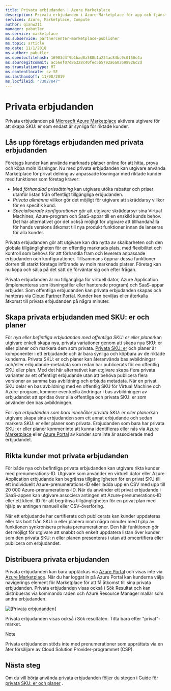 ```yaml
---
title: Privata erbjudanden | Azure Marketplace
description: Privata erbjudanden i Azure Marketplace för app-och tjänst utgivare.
services: Azure, Marketplace, Compute
author: qianw211
manager: pabutler
ms.service: marketplace
ms.subservice: partnercenter-marketplace-publisher
ms.topic: article
ms.date: 11/1/2018
ms.author: pabutler
ms.openlocfilehash: 16903d4f9b1bad8a588b1a234ac84bc9c0150c4a
ms.sourcegitcommit: ac56ef07d86328c40fed5b5792a6a02698926c2d
ms.translationtype: MT
ms.contentlocale: sv-SE
ms.lasthandoff: 11/08/2019
ms.locfileid: "73827847"
---
```

# <a name="private-offers"></a>Privata erbjudanden

Privata erbjudanden på [Microsoft Azure Marketplace](https://azuremarketplace.microsoft.com/) aktivera utgivare för att skapa SKU: er som endast är synliga för riktade kunder.

## <a name="unlock-enterprise-deals-with-private-offers"></a>Lås upp företags erbjudanden med privata erbjudanden

Företags kunder kan använda marknads platser online för att hitta, prova och köpa moln lösningar. Nu med privata erbjudanden kan utgivare använda Marketplace för privat delning av anpassade lösningar med riktade kunder med funktioner som företag kräver:

- Med *förhandlad prissättning* kan utgivare utöka rabatter och priser utanför listan från offentligt tillgängliga erbjudanden.
- *Privata allmänna* villkor gör det möjligt för utgivare att skräddarsy villkor för en specifik kund.
- *Specialiserade konfigurationer* gör att utgivare skräddarsyr sina Virtual Machines, Azure-program och SaaS-appar till en enskild kunds behov. Det här alternativet gör det också möjligt för utgivare att tillhandahålla för hands versions åtkomst till nya produkt funktioner innan de lanseras för alla kunder.

Privata erbjudanden gör att utgivare kan dra nytta av skalbarheten och den globala tillgängligheten för en offentlig marknads plats, med flexibilitet och kontroll som behövs för att förhandla fram och leverera anpassade erbjudanden och konfigurationer. Tillsammans öppnar dessa funktioner dörren till starkt företags införande av moln marknads platser.  Företag kan nu köpa och sälja på det sätt de förväntar sig och efter frågan.

Privata erbjudanden är nu tillgängliga för virtuell dator, Azure Application (implementeras som lösningsfiler eller hanterade program) och SaaS-appar erbjuder. Som offentliga erbjudanden kan privata erbjudanden skapas och hanteras via [Cloud Partner Portal](./cloud-partner-portal-orig/cloud-partner-portal-azure-private-skus.md).  Kunder kan beviljas eller återkalla åtkomst till privata erbjudanden på några minuter.

## <a name="creating-private-offers-using-skus-and-plans"></a>Skapa privata erbjudanden med SKU: er och planer

För *nya eller befintliga erbjudanden med offentliga SKU: er eller planer*kan utgivare enkelt skapa nya, privata variationer genom att skapa nya SKU: er eller planer och markera dem som privata.  [Privata SKU: er](./cloud-partner-portal-orig/cloud-partner-portal-azure-private-skus.md) och planer är komponenter i ett erbjudande och är bara synliga och köpbara av de riktade kunderna. Privata SKU: er och planer kan återanvända bas avbildningar och/eller erbjudande-metadata som redan har publicerats för en offentlig SKU eller plan. Med det här alternativet kan utgivare skapa flera privata varianter av ett offentligt erbjudande utan att behöva publicera flera versioner av samma bas avbildning och erbjuda metadata. När en privat SKU delar en bas avbildning med en offentlig SKU för Virtual Machine och Azure-program, kommer eventuella ändringar i bas avbildningen av erbjudandet att spridas över alla offentliga och privata SKU: er som använder den bas avbildningen.

För *nya erbjudanden som bara innehåller privata SKU: er eller planer*kan utgivare skapa sina erbjudanden som ett annat erbjudande och sedan markera SKU: er eller planer som privata. Erbjudanden som bara har privata SKU: er eller planer kommer inte att kunna identifieras eller nås via [Azure Marketplace](https://azuremarketplace.microsoft.com) eller [Azure Portal](https://azure.microsoft.com/features/azure-portal/) av kunder som inte är associerade med erbjudandet.

## <a name="targeting-customers-with-private-offers"></a>Rikta kunder mot privata erbjudanden
För både nya och befintliga privata erbjudanden kan utgivare rikta kunder med prenumerations-ID. Utgivare som använder en virtuell dator eller Azure Application erbjudande kan begränsa tillgängligheten för en privat SKU till ett individuellt Azure-prenumerations-ID eller ladda upp en CSV med upp till 20 000 Azure-prenumerations-ID. När du använder ett privat erbjudande i SaaS-appen kan utgivare associera antingen ett Azure-prenumerations-ID eller ett klient-ID för att begränsa tillgängligheten för en privat plan med hjälp av antingen manuell eller CSV-överföring.

När ett erbjudande har certifierats och publicerats kan kunder uppdateras eller tas bort från SKU: n eller planera inom några minuter med hjälp av funktionen synkronisera privata prenumerationer. Den här funktionen gör det möjligt för utgivare att snabbt och enkelt uppdatera listan över kunder som den privata SKU: n eller planen presenteras i utan att omcertifiera eller publicera om erbjudandet.

## <a name="deploying-private-offers"></a>Distribuera privata erbjudanden

Privata erbjudanden kan bara upptäckas via [Azure Portal](https://azure.microsoft.com/features/azure-portal/) och visas inte via [Azure Marketplace](https://azuremarketplace.microsoft.com). När du har loggat in på Azure Portal kan kunderna välja navigerings element för Marketplace för att få åtkomst till sina privata erbjudanden. Privata erbjudanden visas också i Sök Resultat och kan distribueras via kommando raden och Azure Resource Manager mallar som andra erbjudanden.

![[Privata erbjudanden]](./media/marketplace-publishers-guide/private-offer.png)

Privata erbjudanden visas också i Sök resultaten. Titta bara efter "privat"-märket.

>[!Note]
>Privata erbjudanden stöds inte med prenumerationer som upprättats via en åter försäljare av Cloud Solution Provider-programmet (CSP).

## <a name="next-steps"></a>Nästa steg

Om du vill börja använda privata erbjudanden följer du stegen i Guide för [privata SKU: er och planer](./cloud-partner-portal-orig/cloud-partner-portal-azure-private-skus.md) .
